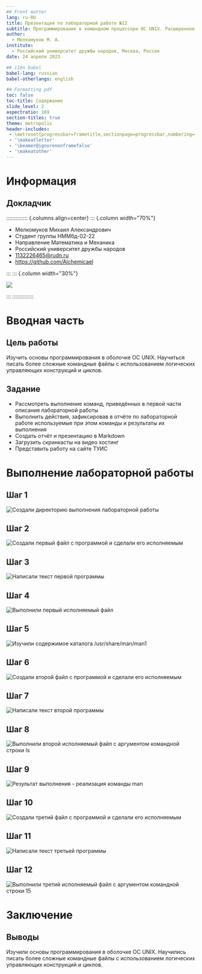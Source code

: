 ```yaml
---
## Front matter
lang: ru-RU
title: Презентация по лабораторной работе №12
subtitle: Программирование в командном процессоре ОС UNIX. Расширенное программирование
author:
  - Мелкомуков М. А.
institute:
  - Российский университет дружбы народов, Москва, Россия
date: 24 апреля 2023

## i18n babel
babel-lang: russian
babel-otherlangs: english

## Formatting pdf
toc: false
toc-title: Содержание
slide_level: 2
aspectratio: 169
section-titles: true
theme: metropolis
header-includes:
 - \metroset{progressbar=frametitle,sectionpage=progressbar,numbering=fraction}
 - '\makeatletter'
 - '\beamer@ignorenonframefalse'
 - '\makeatother'
---
```


# Информация

## Докладчик

:::::::::::::: {.columns align=center}
::: {.column width="70%"}

  * Мелкомуков Михаил Александрович
  * Студент группы НММбд-02-22
  * Направление Математика и Механика
  * Российский университет дружбы народов
  * [1132226465@rudn.ru](mailto:1132226465@rudn.ru)
  * <https://github.com/Alchemicael>

:::
::: {.column width="30%"}

![](./image/me.jpg)

:::
::::::::::::::

# Вводная часть

## Цель работы

Изучить основы программирования в оболочке ОС UNIX. Научиться писать более сложные командные файлы с использованием логических управляющих конструкций и циклов.

## Задание

- Рассмотреть выполнение команд, приведённых в первой части описания лабораторной работы
- Выполнить действия, зафиксировав в отчёте по лабораторной работе используемые при этом команды и результаты их выполнения
- Создать отчёт и презентацию в Markdown
- Загрузить скринкасты на видео хостинг
- Представить работу на сайте ТУИС

# Выполнение лабораторной работы

## Шаг 1

![Создали директорию выполнения лабораторной работы](image/1.png)

## Шаг 2

![Создали первый файл с программой и сделали его исполняемым](image/2.png)

## Шаг 3

![Написали текст первой программы](image/3.png)

## Шаг 4

![Выполнили первый исполняемый файл](image/4.png)

## Шаг 5

![Изучили содержимое каталога /usr/share/man/man1](image/5.png)

## Шаг 6

![Создали второй файл с программой и сделали его исполняемым](image/6.png)

## Шаг 7

![Написали текст второй программы](image/7.png)

## Шаг 8

![Выполнили второй исполняемый файл с аргументом командной строки ls](image/8.png)

## Шаг 9

![Результат выполнения - реализация команды man](image/9.png)

## Шаг 10

![Создали третий файл с программой и сделали его исполняемым](image/10.png)

## Шаг 11

![Написали текст третьей программы](image/11.png)

## Шаг 12

![Выполнили третий исполняемый файл с аргументом командной строки 15](image/12.png)

# Заключение

## Выводы

Изучили основы программирования в оболочке ОС UNIX. Научились писать более сложные командные файлы с использованием логических управляющих конструкций и циклов.

